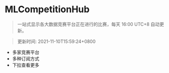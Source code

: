 # MLCompetitionHub

> 一站式显示各大数据竞赛平台正在进行的比赛，每天 16:00 UTC+8 自动更新。
  
> 更新时间: 2021-11-10T15:59:24+0800 

* 多家竞赛平台
* 多种订阅方式
* 下拉查看更多